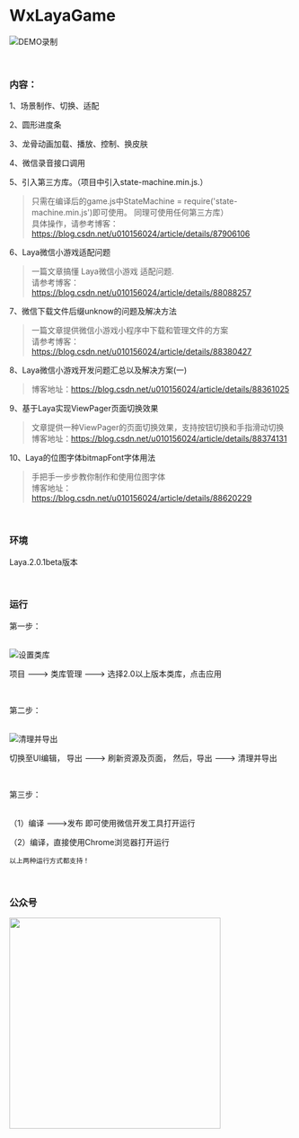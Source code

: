 # WxLayaGame
  
![DEMO录制](https://github.com/longyinzaitian/WxLayaGame/blob/master/demo.gif)
   
   
&nbsp;
### 内容：

1、场景制作、切换、适配  
  
2、圆形进度条  
  
3、龙骨动画加载、播放、控制、换皮肤  
  
4、微信录音接口调用  
  
5、引入第三方库。（项目中引入state-machine.min.js.）    
>   只需在编译后的game.js中StateMachine = require('state-machine.min.js')即可使用。 同理可使用任何第三方库）    
>   具体操作，请参考博客：https://blog.csdn.net/u010156024/article/details/87906106  

6、Laya微信小游戏适配问题  
> 一篇文章搞懂 Laya微信小游戏 适配问题.    
> 请参考博客： https://blog.csdn.net/u010156024/article/details/88088257

7、微信下载文件后缀unknow的问题及解决方法
> 一篇文章提供微信小游戏小程序中下载和管理文件的方案  
> 请参考博客：https://blog.csdn.net/u010156024/article/details/88380427

8、Laya微信小游戏开发问题汇总以及解决方案(一)  
> 博客地址：https://blog.csdn.net/u010156024/article/details/88361025

9、基于Laya实现ViewPager页面切换效果
> 文章提供一种ViewPager的页面切换效果，支持按钮切换和手指滑动切换  
> 博客地址：https://blog.csdn.net/u010156024/article/details/88374131

10、Laya的位图字体bitmapFont字体用法  
> 手把手一步步教你制作和使用位图字体  
> 博客地址： https://blog.csdn.net/u010156024/article/details/88620229  
  
  
&nbsp;
### 环境  
  
Laya.2.0.1beta版本  


&nbsp;

### 运行 

第一步：  
&nbsp;

![设置类库](https://github.com/longyinzaitian/WxLayaGame/blob/master/art/2.png)

项目 ---> 类库管理 ---> 选择2.0以上版本类库，点击应用   

&nbsp;

第二步：  
&nbsp;

![清理并导出](https://github.com/longyinzaitian/WxLayaGame/blob/master/art/1.png)

切换至UI编辑， 导出 ---> 刷新资源及页面， 然后，导出 ---> 清理并导出   
    
&nbsp;

第三步：  
&nbsp;

（1）编译 --->发布  即可使用微信开发工具打开运行    
    
（2）编译，直接使用Chrome浏览器打开运行  

    以上两种运行方式都支持！

&nbsp;
### 公众号    

<img with="540" height="376" src="https://img-blog.csdnimg.cn/20190225010002934.png?x-oss-process=image/watermark,type_ZmFuZ3poZW5naGVpdGk,shadow_10,text_aHR0cHM6Ly9ibG9nLmNzZG4ubmV0L3UwMTAxNTYwMjQ=,size_16,color_FFFFFF,t_70"></img>
